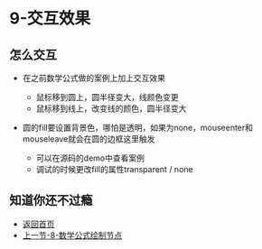 # 9-交互效果

## 怎么交互

* 在之前数学公式做的案例上加上交互效果
  * 鼠标移到圆上，圆半径变大，线颜色变更
  * 鼠标移到线上，改变线的颜色，圆半径变大

* 圆的fill要设置背景色，哪怕是透明，如果为none，mouseenter和mouseleave就会在圆的边框这里触发  
  * 可以在源码的demo中查看案例
  * 调试的时候更改fill的属性transparent / none

## 知道你还不过瘾

* [返回首页](../README.md)
* [上一节-8-数学公式绘制节点](../8-数学公式绘制节点/8-数学公式绘制节点.md)